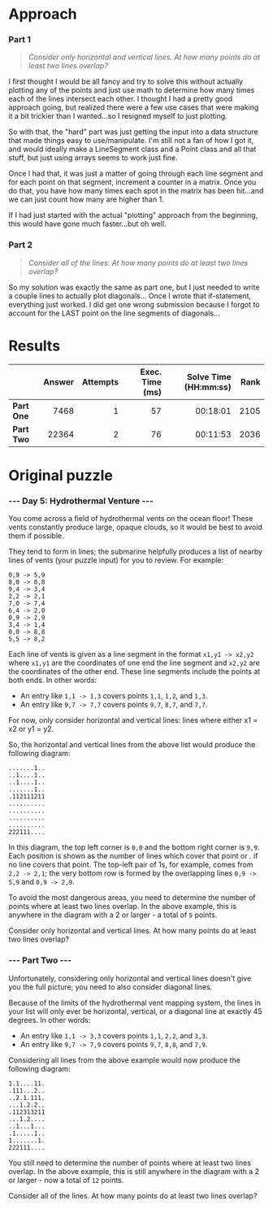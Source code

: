 # Approach
### Part 1
> _Consider only horizontal and vertical lines. At how many points do at least two lines overlap?_

I first thought I would be all fancy and try to solve this without actually plotting any of the points and just use
math to determine how many times each of the lines intersect each other. I thought I had a pretty good approach going,
but realized there were a few use cases that were making it a bit trickier than I wanted...so I resigned myself to
just plotting.

So with that, the "hard" part was just getting the input into a data structure that made things easy to use/manipulate.
I'm still not a fan of how I got it, and would ideally make a LineSegment class and a Point class and all that stuff,
but just using arrays seems to work just fine.

Once I had that, it was just a matter of going through each line segment and for each point on that segment, increment
a counter in a matrix. Once you do that, you have how many times each spot in the matrix has been hit...and we can just
count how many are higher than 1.

If I had just started with the actual "plotting" approach from the beginning, this would have gone much faster...but
oh well.

### Part 2
> _Consider all of the lines. At how many points do at least two lines overlap?_

So my solution was exactly the same as part one, but I just needed to write a couple lines to actually plot diagonals...
Once I wrote that if-statement, everything just worked. I did get one wrong submission because I forgot to account for the
LAST point on the line segments of diagonals...

# Results

|              | Answer | Attempts | Exec. Time (ms) | Solve Time (HH:mm:ss) |          Rank |
|--------------|-------:|---------:|----------------:|----------------------:|--------------:|
| **Part One** |   7468 |        1 |              57 |              00:18:01 |          2105 |
| **Part Two** |  22364 |        2 |              76 |              00:11:53 |          2036 |

# Original puzzle

### --- Day 5: Hydrothermal Venture ---
You come across a field of hydrothermal vents on the ocean floor! These vents constantly produce large, opaque clouds, so it would be best to avoid them if possible.

They tend to form in lines; the submarine helpfully produces a list of nearby lines of vents (your puzzle input) for you to review. For example:
```
0,9 -> 5,9
8,0 -> 0,8
9,4 -> 3,4
2,2 -> 2,1
7,0 -> 7,4
6,4 -> 2,0
0,9 -> 2,9
3,4 -> 1,4
0,0 -> 8,8
5,5 -> 8,2
```
Each line of vents is given as a line segment in the format `x1,y1 -> x2,y2` where `x1,y1` are the coordinates of one end the line segment and `x2,y2` are the coordinates of the other end. These line segments include the points at both ends. In other words:

* An entry like `1,1 -> 1,3` covers points `1,1`, `1,2`, and `1,3`.
* An entry like `9,7 -> 7,7` covers points `9,7`, `8,7`, and `7,7`.

For now, only consider horizontal and vertical lines: lines where either x1 = x2 or y1 = y2.

So, the horizontal and vertical lines from the above list would produce the following diagram:
```
.......1..
..1....1..
..1....1..
.......1..
.112111211
..........
..........
..........
..........
222111....
```
In this diagram, the top left corner is `0,0` and the bottom right corner is `9,9`. Each position is shown as the number of lines which cover that point or . if no line covers that point. The top-left pair of 1s, for example, comes from `2,2 -> 2,1`; the very bottom row is formed by the overlapping lines `0,9 -> 5,9` and `0,9 -> 2,9`.

To avoid the most dangerous areas, you need to determine the number of points where at least two lines overlap. In the above example, this is anywhere in the diagram with a 2 or larger - a total of `5` points.

Consider only horizontal and vertical lines. At how many points do at least two lines overlap?

### --- Part Two ---
Unfortunately, considering only horizontal and vertical lines doesn't give you the full picture; you need to also consider diagonal lines.

Because of the limits of the hydrothermal vent mapping system, the lines in your list will only ever be horizontal, vertical, or a diagonal line at exactly 45 degrees. In other words:

* An entry like `1,1 -> 3,3` covers points `1,1`, `2,2`, and `3,3`.
* An entry like `9,7 -> 7,9` covers points `9,7`, `8,8`, and `7,9`.

Considering all lines from the above example would now produce the following diagram:
```
1.1....11.
.111...2..
..2.1.111.
...1.2.2..
.112313211
...1.2....
..1...1...
.1.....1..
1.......1.
222111....
```
You still need to determine the number of points where at least two lines overlap. In the above example, this is still anywhere in the diagram with a 2 or larger - now a total of `12` points.

Consider all of the lines. At how many points do at least two lines overlap?
